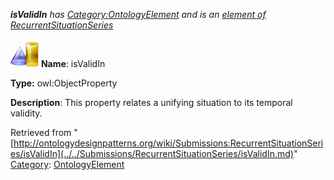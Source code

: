 ___isValidIn__ has [Category:OntologyElement](../../Category/OntologyElement.md "Category:OntologyElement") and is an [element of](../../Property/ElementOf.md "Property:ElementOf") [RecurrentSituationSeries](../../Submissions/RecurrentSituationSeries.md "Submissions:RecurrentSituationSeries")_


  




[![ObjectProperty](../../images/thumb/c/c3/ObjectProperty.gif/45px-ObjectProperty.gif)](../../Image/ObjectProperty.gif.md "ObjectProperty")
__Name__: isValidIn 


__Type:__ owl:ObjectProperty 


__Description__: This property relates a unifying situation to its temporal validity. 





Retrieved from "[http://ontologydesignpatterns.org/wiki/Submissions:RecurrentSituationSeries/isValidIn](../../Submissions/RecurrentSituationSeries/isValidIn.md)"
 [Category](http://ontologydesignpatterns.org/wiki/Special:Categories "Special:Categories"): [OntologyElement](../../Category/OntologyElement.md "Category:OntologyElement")